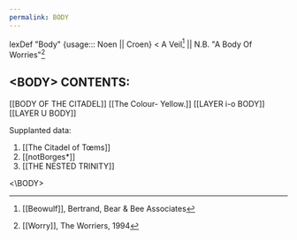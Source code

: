 ```yaml
---
permalink: BODY
---
```

lexDef "Body" {usage::: Noen || Croen} < A Veil[^BodyNoen] || N.B. "A Body Of Worries"[^BodyCroen]

[^BodyNoen]: [[Beowulf]], Bertrand, Bear & Bee Associates
[^BodyCroen]: [[Worry]], The Worriers, 1994






\<BODY>
CONTENTS:
---

[[BODY OF THE CITADEL]]
[[The Colour- Yellow.]]
[[LAYER i-o BODY]]
[[LAYER U BODY]]






Supplanted data:

1. [[The Citadel of Tœms]]
2. [[notBorges*]]
3. [[THE NESTED TRINITY]]

\<\BODY>